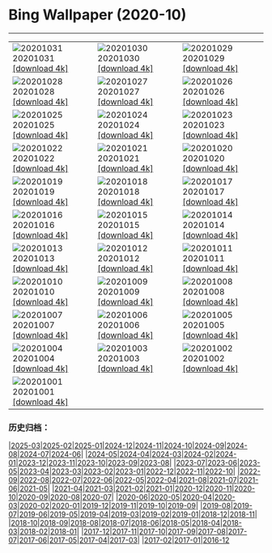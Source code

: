 # Bing Wallpaper (2020-10)
**************

<table><tr><td><img src="https://www.bing.com/th?id=OHR.GorgeSavoie_ZH-CN9079188802_1920x1080.jpg" alt="20201031"> 20201031 <a href="https://www.bing.com/th?id=OHR.GorgeSavoie_ZH-CN9079188802_UHD.jpg">[download 4k]</a></td><td><img src="https://www.bing.com/th?id=OHR.GreyLady_ZH-CN8921039038_1920x1080.jpg" alt="20201030"> 20201030 <a href="https://www.bing.com/th?id=OHR.GreyLady_ZH-CN8921039038_UHD.jpg">[download 4k]</a></td><td><img src="https://www.bing.com/th?id=OHR.FishOwl_ZH-CN8751793312_1920x1080.jpg" alt="20201029"> 20201029 <a href="https://www.bing.com/th?id=OHR.FishOwl_ZH-CN8751793312_UHD.jpg">[download 4k]</a></td></tr><tr><td><img src="https://www.bing.com/th?id=OHR.Mazezilla_ZH-CN8502282112_1920x1080.jpg" alt="20201028"> 20201028 <a href="https://www.bing.com/th?id=OHR.Mazezilla_ZH-CN8502282112_UHD.jpg">[download 4k]</a></td><td><img src="https://www.bing.com/th?id=OHR.BasilicaVoto_ZH-CN8324675706_1920x1080.jpg" alt="20201027"> 20201027 <a href="https://www.bing.com/th?id=OHR.BasilicaVoto_ZH-CN8324675706_UHD.jpg">[download 4k]</a></td><td><img src="https://www.bing.com/th?id=OHR.CambronBridge_ZH-CN8106321592_1920x1080.jpg" alt="20201026"> 20201026 <a href="https://www.bing.com/th?id=OHR.CambronBridge_ZH-CN8106321592_UHD.jpg">[download 4k]</a></td></tr><tr><td><img src="https://www.bing.com/th?id=OHR.CorfeDorset_ZH-CN8002715956_1920x1080.jpg" alt="20201025"> 20201025 <a href="https://www.bing.com/th?id=OHR.CorfeDorset_ZH-CN8002715956_UHD.jpg">[download 4k]</a></td><td><img src="https://www.bing.com/th?id=OHR.BCPumpkins_ZH-CN7878617476_1920x1080.jpg" alt="20201024"> 20201024 <a href="https://www.bing.com/th?id=OHR.BCPumpkins_ZH-CN7878617476_UHD.jpg">[download 4k]</a></td><td><img src="https://www.bing.com/th?id=OHR.UNBuilding_ZH-CN7730281645_1920x1080.jpg" alt="20201023"> 20201023 <a href="https://www.bing.com/th?id=OHR.UNBuilding_ZH-CN7730281645_UHD.jpg">[download 4k]</a></td></tr><tr><td><img src="https://www.bing.com/th?id=OHR.BentsGeneral_ZH-CN7629263267_1920x1080.jpg" alt="20201022"> 20201022 <a href="https://www.bing.com/th?id=OHR.BentsGeneral_ZH-CN7629263267_UHD.jpg">[download 4k]</a></td><td><img src="https://www.bing.com/th?id=OHR.LauwersmeerNP_ZH-CN1771718843_1920x1080.jpg" alt="20201021"> 20201021 <a href="https://www.bing.com/th?id=OHR.LauwersmeerNP_ZH-CN1771718843_UHD.jpg">[download 4k]</a></td><td><img src="https://www.bing.com/th?id=OHR.ChameleonIndonesia_ZH-CN1631787171_1920x1080.jpg" alt="20201020"> 20201020 <a href="https://www.bing.com/th?id=OHR.ChameleonIndonesia_ZH-CN1631787171_UHD.jpg">[download 4k]</a></td></tr><tr><td><img src="https://www.bing.com/th?id=OHR.BLNC_ZH-CN1521633936_1920x1080.jpg" alt="20201019"> 20201019 <a href="https://www.bing.com/th?id=OHR.BLNC_ZH-CN1521633936_UHD.jpg">[download 4k]</a></td><td><img src="https://www.bing.com/th?id=OHR.MatiSiTemple_ZH-CN1153907273_1920x1080.jpg" alt="20201018"> 20201018 <a href="https://www.bing.com/th?id=OHR.MatiSiTemple_ZH-CN1153907273_UHD.jpg">[download 4k]</a></td><td><img src="https://www.bing.com/th?id=OHR.SitkaHarbor_ZH-CN1051522458_1920x1080.jpg" alt="20201017"> 20201017 <a href="https://www.bing.com/th?id=OHR.SitkaHarbor_ZH-CN1051522458_UHD.jpg">[download 4k]</a></td></tr><tr><td><img src="https://www.bing.com/th?id=OHR.PisgahNationalForest_ZH-CN0944504238_1920x1080.jpg" alt="20201016"> 20201016 <a href="https://www.bing.com/th?id=OHR.PisgahNationalForest_ZH-CN0944504238_UHD.jpg">[download 4k]</a></td><td><img src="https://www.bing.com/th?id=OHR.WorldFoodDay_ZH-CN0834763150_1920x1080.jpg" alt="20201015"> 20201015 <a href="https://www.bing.com/th?id=OHR.WorldFoodDay_ZH-CN0834763150_UHD.jpg">[download 4k]</a></td><td><img src="https://www.bing.com/th?id=OHR.OchreSeaStar_ZH-CN0656056433_1920x1080.jpg" alt="20201014"> 20201014 <a href="https://www.bing.com/th?id=OHR.OchreSeaStar_ZH-CN0656056433_UHD.jpg">[download 4k]</a></td></tr><tr><td><img src="https://www.bing.com/th?id=OHR.BavariaFossil_ZH-CN9418077316_1920x1080.jpg" alt="20201013"> 20201013 <a href="https://www.bing.com/th?id=OHR.BavariaFossil_ZH-CN9418077316_UHD.jpg">[download 4k]</a></td><td><img src="https://www.bing.com/th?id=OHR.TrueFox_ZH-CN9267249538_1920x1080.jpg" alt="20201012"> 20201012 <a href="https://www.bing.com/th?id=OHR.TrueFox_ZH-CN9267249538_UHD.jpg">[download 4k]</a></td><td><img src="https://www.bing.com/th?id=OHR.MountCetatea_ZH-CN1440163984_1920x1080.jpg" alt="20201011"> 20201011 <a href="https://www.bing.com/th?id=OHR.MountCetatea_ZH-CN1440163984_UHD.jpg">[download 4k]</a></td></tr><tr><td><img src="https://www.bing.com/th?id=OHR.GeghardMonastery_ZH-CN8114246142_1920x1080.jpg" alt="20201010"> 20201010 <a href="https://www.bing.com/th?id=OHR.GeghardMonastery_ZH-CN8114246142_UHD.jpg">[download 4k]</a></td><td><img src="https://www.bing.com/th?id=OHR.AmericanFlyer_ZH-CN7955219009_1920x1080.jpg" alt="20201009"> 20201009 <a href="https://www.bing.com/th?id=OHR.AmericanFlyer_ZH-CN7955219009_UHD.jpg">[download 4k]</a></td><td><img src="https://www.bing.com/th?id=OHR.RoaringCascade_ZH-CN7814945705_1920x1080.jpg" alt="20201008"> 20201008 <a href="https://www.bing.com/th?id=OHR.RoaringCascade_ZH-CN7814945705_UHD.jpg">[download 4k]</a></td></tr><tr><td><img src="https://www.bing.com/th?id=OHR.BlanketOctopus_ZH-CN2897003205_1920x1080.jpg" alt="20201007"> 20201007 <a href="https://www.bing.com/th?id=OHR.BlanketOctopus_ZH-CN2897003205_UHD.jpg">[download 4k]</a></td><td><img src="https://www.bing.com/th?id=OHR.RestormelCastle_ZH-CN2792284652_1920x1080.jpg" alt="20201006"> 20201006 <a href="https://www.bing.com/th?id=OHR.RestormelCastle_ZH-CN2792284652_UHD.jpg">[download 4k]</a></td><td><img src="https://www.bing.com/th?id=OHR.YunchengSaltLake_ZH-CN2717775996_1920x1080.jpg" alt="20201005"> 20201005 <a href="https://www.bing.com/th?id=OHR.YunchengSaltLake_ZH-CN2717775996_UHD.jpg">[download 4k]</a></td></tr><tr><td><img src="https://www.bing.com/th?id=OHR.PRookery_ZH-CN2608300981_1920x1080.jpg" alt="20201004"> 20201004 <a href="https://www.bing.com/th?id=OHR.PRookery_ZH-CN2608300981_UHD.jpg">[download 4k]</a></td><td><img src="https://www.bing.com/th?id=OHR.MontageJupiterIo_ZH-CN2512372897_1920x1080.jpg" alt="20201003"> 20201003 <a href="https://www.bing.com/th?id=OHR.MontageJupiterIo_ZH-CN2512372897_UHD.jpg">[download 4k]</a></td><td><img src="https://www.bing.com/th?id=OHR.FatBearWeek_ZH-CN2381854464_1920x1080.jpg" alt="20201002"> 20201002 <a href="https://www.bing.com/th?id=OHR.FatBearWeek_ZH-CN2381854464_UHD.jpg">[download 4k]</a></td></tr><tr><td><img src="https://www.bing.com/th?id=OHR.ThePopiePlace_ZH-CN2293461094_1920x1080.jpg" alt="20201001"> 20201001 <a href="https://www.bing.com/th?id=OHR.ThePopiePlace_ZH-CN2293461094_UHD.jpg">[download 4k]</a></td><td></td><td></td></tr></table>

### 历史归档：

|[2025-03](/../2025-03/2025-03.md)|[2025-02](/../2025-02/2025-02.md)|[2025-01](/../2025-01/2025-01.md)|[2024-12](/../2024-12/2024-12.md)|[2024-11](/../2024-11/2024-11.md)|[2024-10](/../2024-10/2024-10.md)|[2024-09](/../2024-09/2024-09.md)|[2024-08](/../2024-08/2024-08.md)|[2024-07](/../2024-07/2024-07.md)|[2024-06](/../2024-06/2024-06.md)|
|[2024-05](/../2024-05/2024-05.md)|[2024-04](/../2024-04/2024-04.md)|[2024-03](/../2024-03/2024-03.md)|[2024-02](/../2024-02/2024-02.md)|[2024-01](/../2024-01/2024-01.md)|[2023-12](/../2023-12/2023-12.md)|[2023-11](/../2023-11/2023-11.md)|[2023-10](/../2023-10/2023-10.md)|[2023-09](/../2023-09/2023-09.md)|[2023-08](/../2023-08/2023-08.md)|
|[2023-07](/../2023-07/2023-07.md)|[2023-06](/../2023-06/2023-06.md)|[2023-05](/../2023-05/2023-05.md)|[2023-04](/../2023-04/2023-04.md)|[2023-03](/../2023-03/2023-03.md)|[2023-02](/../2023-02/2023-02.md)|[2023-01](/../2023-01/2023-01.md)|[2022-12](/../2022-12/2022-12.md)|[2022-11](/../2022-11/2022-11.md)|[2022-10](/../2022-10/2022-10.md)|
|[2022-09](/../2022-09/2022-09.md)|[2022-08](/../2022-08/2022-08.md)|[2022-07](/../2022-07/2022-07.md)|[2022-06](/../2022-06/2022-06.md)|[2022-05](/../2022-05/2022-05.md)|[2022-04](/../2022-04/2022-04.md)|[2021-08](/../2021-08/2021-08.md)|[2021-07](/../2021-07/2021-07.md)|[2021-06](/../2021-06/2021-06.md)|[2021-05](/../2021-05/2021-05.md)|
|[2021-04](/../2021-04/2021-04.md)|[2021-03](/../2021-03/2021-03.md)|[2021-02](/../2021-02/2021-02.md)|[2021-01](/../2021-01/2021-01.md)|[2020-12](/../2020-12/2020-12.md)|[2020-11](/../2020-11/2020-11.md)|[2020-10](/2020-10.md)|[2020-09](/../2020-09/2020-09.md)|[2020-08](/../2020-08/2020-08.md)|[2020-07](/../2020-07/2020-07.md)|
|[2020-06](/../2020-06/2020-06.md)|[2020-05](/../2020-05/2020-05.md)|[2020-04](/../2020-04/2020-04.md)|[2020-03](/../2020-03/2020-03.md)|[2020-02](/../2020-02/2020-02.md)|[2020-01](/../2020-01/2020-01.md)|[2019-12](/../2019-12/2019-12.md)|[2019-11](/../2019-11/2019-11.md)|[2019-10](/../2019-10/2019-10.md)|[2019-09](/../2019-09/2019-09.md)|
|[2019-08](/../2019-08/2019-08.md)|[2019-07](/../2019-07/2019-07.md)|[2019-06](/../2019-06/2019-06.md)|[2019-05](/../2019-05/2019-05.md)|[2019-04](/../2019-04/2019-04.md)|[2019-03](/../2019-03/2019-03.md)|[2019-02](/../2019-02/2019-02.md)|[2019-01](/../2019-01/2019-01.md)|[2018-12](/../2018-12/2018-12.md)|[2018-11](/../2018-11/2018-11.md)|
|[2018-10](/../2018-10/2018-10.md)|[2018-09](/../2018-09/2018-09.md)|[2018-08](/../2018-08/2018-08.md)|[2018-07](/../2018-07/2018-07.md)|[2018-06](/../2018-06/2018-06.md)|[2018-05](/../2018-05/2018-05.md)|[2018-04](/../2018-04/2018-04.md)|[2018-03](/../2018-03/2018-03.md)|[2018-02](/../2018-02/2018-02.md)|[2018-01](/../2018-01/2018-01.md)|
|[2017-12](/../2017-12/2017-12.md)|[2017-11](/../2017-11/2017-11.md)|[2017-10](/../2017-10/2017-10.md)|[2017-09](/../2017-09/2017-09.md)|[2017-08](/../2017-08/2017-08.md)|[2017-07](/../2017-07/2017-07.md)|[2017-06](/../2017-06/2017-06.md)|[2017-05](/../2017-05/2017-05.md)|[2017-04](/../2017-04/2017-04.md)|[2017-03](/../2017-03/2017-03.md)|
|[2017-02](/../2017-02/2017-02.md)|[2017-01](/../2017-01/2017-01.md)|[2016-12](/../2016-12/2016-12.md)